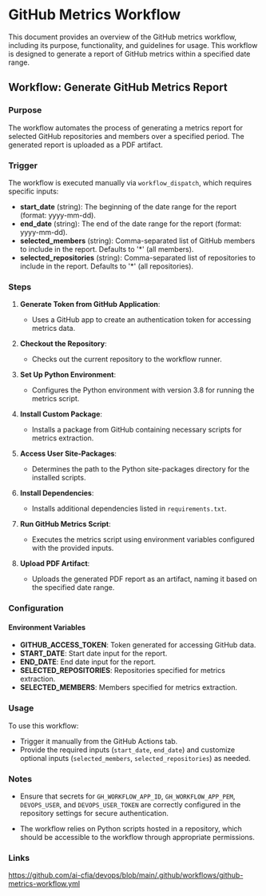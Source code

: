 # GitHub Metrics Workflow

This document provides an overview of the GitHub metrics workflow, including
its purpose, functionality, and guidelines for usage. This workflow is designed
to generate a report of GitHub metrics within a specified date range.

## Workflow: Generate GitHub Metrics Report

### Purpose

The workflow automates the process of generating a metrics report for selected
GitHub repositories and members over a specified period. The generated report
is uploaded as a PDF artifact.

### Trigger

The workflow is executed manually via `workflow_dispatch`, which requires
specific inputs:

- **start_date** (string): The beginning of the date range for the report
(format: yyyy-mm-dd).
- **end_date** (string): The end of the date range for the report
(format: yyyy-mm-dd).
- **selected_members** (string): Comma-separated list of GitHub members to
include in the report. Defaults to '*' (all members).
- **selected_repositories** (string): Comma-separated list of repositories to
include in the report. Defaults to '*' (all repositories).

### Steps

1. **Generate Token from GitHub Application**:
   - Uses a GitHub app to create an authentication token for accessing
   metrics data.

2. **Checkout the Repository**:
   - Checks out the current repository to the workflow
   runner.

3. **Set Up Python Environment**:
   - Configures the Python environment with version 3.8 for running
   the metrics script.

4. **Install Custom Package**:
   - Installs a package from GitHub containing necessary scripts for
   metrics extraction.

5. **Access User Site-Packages**:
   - Determines the path to the Python site-packages directory for the
   installed scripts.

6. **Install Dependencies**:
   - Installs additional dependencies listed in `requirements.txt`.

7. **Run GitHub Metrics Script**:
   - Executes the metrics script using environment variables configured with
   the provided inputs.

8. **Upload PDF Artifact**:
   - Uploads the generated PDF report as an artifact, naming it based on the
   specified date range.

### Configuration

#### Environment Variables

- **GITHUB_ACCESS_TOKEN**: Token generated for accessing GitHub data.
- **START_DATE**: Start date input for the report.
- **END_DATE**: End date input for the report.
- **SELECTED_REPOSITORIES**: Repositories specified for metrics extraction.
- **SELECTED_MEMBERS**: Members specified for metrics extraction.

### Usage

To use this workflow:

- Trigger it manually from the GitHub Actions tab.
- Provide the required inputs (`start_date`, `end_date`) and customize optional
inputs (`selected_members`, `selected_repositories`) as needed.

### Notes

- Ensure that secrets for `GH_WORKFLOW_APP_ID`, `GH_WORKFLOW_APP_PEM`,
`DEVOPS_USER`, and `DEVOPS_USER_TOKEN` are correctly configured in the
repository settings for secure authentication.

- The workflow relies on Python scripts hosted in a repository, which should be
accessible to the workflow through appropriate permissions.

### Links

<https://github.com/ai-cfia/devops/blob/main/.github/workflows/github-metrics-workflow.yml>
